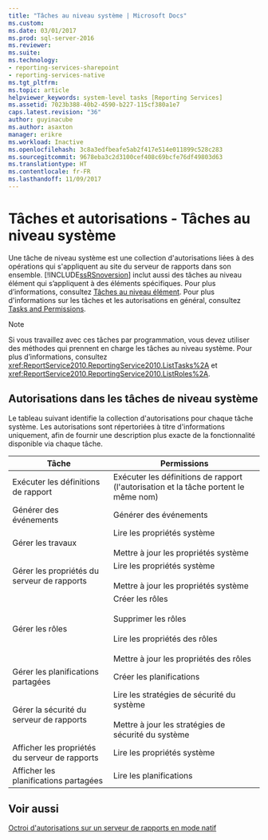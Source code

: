 ```yaml
---
title: "Tâches au niveau système | Microsoft Docs"
ms.custom: 
ms.date: 03/01/2017
ms.prod: sql-server-2016
ms.reviewer: 
ms.suite: 
ms.technology:
- reporting-services-sharepoint
- reporting-services-native
ms.tgt_pltfrm: 
ms.topic: article
helpviewer_keywords: system-level tasks [Reporting Services]
ms.assetid: 7023b388-40b2-4590-b227-115cf380a1e7
caps.latest.revision: "36"
author: guyinacube
ms.author: asaxton
manager: erikre
ms.workload: Inactive
ms.openlocfilehash: 3c8a3edfbeafe5ab2f417e514e011899c528c283
ms.sourcegitcommit: 9678eba3c2d3100cef408c69bcfe76df49803d63
ms.translationtype: HT
ms.contentlocale: fr-FR
ms.lasthandoff: 11/09/2017
---
```

# <a name="tasks-and-permissions---system-level-tasks"></a>Tâches et autorisations - Tâches au niveau système
  Une tâche de niveau système est une collection d'autorisations liées à des opérations qui s'appliquent au site du serveur de rapports dans son ensemble. [!INCLUDE[ssRSnoversion](../../includes/ssrsnoversion-md.md)] inclut aussi des tâches au niveau élément qui s’appliquent à des éléments spécifiques. Pour plus d’informations, consultez [Tâches au niveau élément](../../reporting-services/security/tasks-and-permissions-item-level-tasks.md). Pour plus d'informations sur les tâches et les autorisations en général, consultez [Tasks and Permissions](../../reporting-services/security/tasks-and-permissions.md).  
  
> [!NOTE]  
>  Si vous travaillez avec ces tâches par programmation, vous devez utiliser des méthodes qui prennent en charge les tâches au niveau système. Pour plus d’informations, consultez <xref:ReportService2010.ReportingService2010.ListTasks%2A> et <xref:ReportService2010.ReportingService2010.ListRoles%2A>.  
  
## <a name="permissions-in-system-level-tasks"></a>Autorisations dans les tâches de niveau système  
 Le tableau suivant identifie la collection d'autorisations pour chaque tâche système. Les autorisations sont répertoriées à titre d'informations uniquement, afin de fournir une description plus exacte de la fonctionnalité disponible via chaque tâche.  
  
|Tâche|Permissions|  
|----------|-----------------|  
|Exécuter les définitions de rapport|Exécuter les définitions de rapport (l'autorisation et la tâche portent le même nom)|  
|Générer des événements|Générer des événements|  
|Gérer les travaux|Lire les propriétés système<br /><br /> Mettre à jour les propriétés système|  
|Gérer les propriétés du serveur de rapports|Lire les propriétés système<br /><br /> Mettre à jour les propriétés système|  
|Gérer les rôles|Créer les rôles<br /><br /> Supprimer les rôles<br /><br /> Lire les propriétés des rôles<br /><br /> Mettre à jour les propriétés des rôles|  
|Gérer les planifications partagées|Créer les planifications|  
|Gérer la sécurité du serveur de rapports|Lire les stratégies de sécurité du système<br /><br /> Mettre à jour les stratégies de sécurité du système|  
|Afficher les propriétés du serveur de rapports|Lire les propriétés système|  
|Afficher les planifications partagées|Lire les planifications|  
  
## <a name="see-also"></a>Voir aussi  
 [Octroi d'autorisations sur un serveur de rapports en mode natif](../../reporting-services/security/granting-permissions-on-a-native-mode-report-server.md)  
  
  
